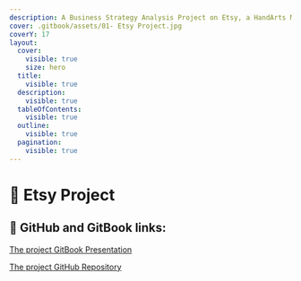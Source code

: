 ```yaml
---
description: A Business Strategy Analysis Project on Etsy, a HandArts Marketplace
cover: .gitbook/assets/01- Etsy Project.jpg
coverY: 17
layout:
  cover:
    visible: true
    size: hero
  title:
    visible: true
  description:
    visible: true
  tableOfContents:
    visible: true
  outline:
    visible: true
  pagination:
    visible: true
---
```


# 📙 Etsy Project

## 🔗 GitHub and GitBook links:

[The project GitBook Presentation](https://maede.gitbook.io/etsy-project)

[The project GitHub Repository](https://github.com/Maedeam/Etsy-Project)

